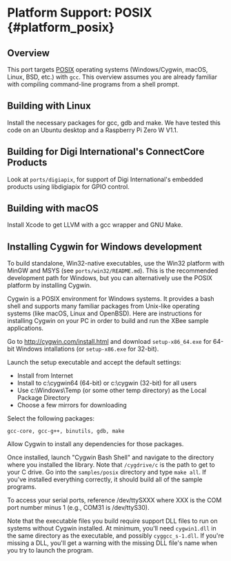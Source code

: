 Platform Support: POSIX                               {#platform_posix}
=======================

Overview
--------
This port targets [POSIX] operating systems (Windows/Cygwin, macOS, Linux,
BSD, etc.) with `gcc`.  This overview assumes you are already familiar
with compiling command-line programs from a shell prompt.

[POSIX]: https://en.wikipedia.org/wiki/POSIX


Building with Linux
-------------------
Install the necessary packages for gcc, gdb and make.  We have tested
this code on an Ubuntu desktop and a Raspberry Pi Zero W V1.1.


Building for Digi International's ConnectCore Products
------------------------------------------------------
Look at `ports/digiapix`, for support of Digi International's embedded
products using libdigiapix for GPIO control.


Building with macOS
-------------------
Install Xcode to get LLVM with a gcc wrapper and GNU Make.


Installing Cygwin for Windows development
-----------------------------------------
To build standalone, Win32-native executables, use the Win32 platform with
MinGW and MSYS (see `ports/win32/README.md`).  This is the recommended
development path for Windows, but you can alternatively use the POSIX
platform by installing Cygwin.

Cygwin is a POSIX environment for Windows systems. It provides a bash
shell and supports many familiar packages from Unix-like operating systems
(like macOS, Linux and OpenBSD). Here are instructions for installing
Cygwin on your PC in order to build and run the XBee sample applications.

Go to <http://cygwin.com/install.html> and download `setup-x86_64.exe`
for 64-bit Windows intallations (or `setup-x86.exe` for 32-bit).

Launch the setup executable and accept the default settings:

- Install from Internet
- Install to c:\cygwin64 (64-bit) or c:\cygwin (32-bit) for all users
- Use c:\Windows\Temp (or some other temp directory) as the Local Package
  Directory
- Choose a few mirrors for downloading

Select the following packages:

    gcc-core, gcc-g++, binutils, gdb, make

Allow Cygwin to install any dependencies for those packages.

Once installed, launch "Cygwin Bash Shell" and navigate to the directory
where you installed the library. Note that `/cygdrive/c` is the path
to get to your C drive. Go into the `samples/posix` directory and type
`make all`. If you've installed everything correctly, it should build
all of the sample programs.

To access your serial ports, reference /dev/ttySXXX where XXX is the COM
port number minus 1 (e.g., COM31 is /dev/ttyS30).

Note that the executable files you build require support DLL files to
run on systems without Cygwin installed. At minimum, you'll need
`cygwin1.dll` in the same directory as the executable, and possibly
`cyggcc_s-1.dll`. If you're missing a DLL, you'll get a warning with the
missing DLL file's name when you try to launch the program.
